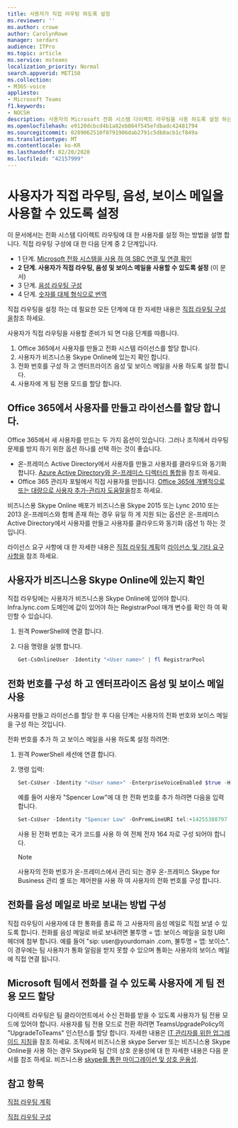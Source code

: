 ```yaml
---
title: 사용자가 직접 라우팅 하도록 설정
ms.reviewer: ''
ms.author: crowe
author: CarolynRowe
manager: serdars
audience: ITPro
ms.topic: article
ms.service: msteams
localization_priority: Normal
search.appverid: MET150
ms.collection:
- M365-voice
appliesto:
- Microsoft Teams
f1.keywords:
- NOCSH
description: 사용자의 Microsoft 전화 시스템 다이렉트 라우팅을 사용 하도록 설정 하는 방법에 대해 알아봅니다.
ms.openlocfilehash: e9120dcbcd4b1a82eb864f545efdbadc42481794
ms.sourcegitcommit: 0289062510f0791906dab2791c5db8acb1cf849a
ms.translationtype: MT
ms.contentlocale: ko-KR
ms.lasthandoff: 02/20/2020
ms.locfileid: "42157999"
---
```

# <a name="enable-users-for-direct-routing-voice-and-voicemail"></a>사용자가 직접 라우팅, 음성, 보이스 메일을 사용할 수 있도록 설정

이 문서에서는 전화 시스템 다이렉트 라우팅에 대 한 사용자를 설정 하는 방법을 설명 합니다.  직접 라우팅 구성에 대 한 다음 단계 중 2 단계입니다.

- 1 단계. [Microsoft 전화 시스템을 사용 하 여 SBC 연결 및 연결 확인](direct-routing-connect-the-sbc.md) 
- **2 단계. 사용자가 직접 라우팅, 음성 및 보이스 메일을 사용할 수 있도록 설정** (이 문서)
- 3 단계. [음성 라우팅 구성](direct-routing-voice-routing.md)
- 4 단계. [숫자를 대체 형식으로 번역](direct-routing-translate-numbers.md) 


직접 라우팅을 설정 하는 데 필요한 모든 단계에 대 한 자세한 내용은 [직접 라우팅 구성을](direct-routing-configure.md)참조 하세요.

사용자가 직접 라우팅을 사용할 준비가 되 면 다음 단계를 따릅니다. 

1. Office 365에서 사용자를 만들고 전화 시스템 라이선스를 할당 합니다. 
2. 사용자가 비즈니스용 Skype Online에 있는지 확인 합니다. 
3. 전화 번호를 구성 하 고 엔터프라이즈 음성 및 보이스 메일을 사용 하도록 설정 합니다. 
4. 사용자에 게 팀 전용 모드를 할당 합니다.

## <a name="create-a-user-in-office-365-and-assign-the-license"></a>Office 365에서 사용자를 만들고 라이선스를 할당 합니다. 

Office 365에서 새 사용자를 만드는 두 가지 옵션이 있습니다. 그러나 조직에서 라우팅 문제를 방지 하기 위한 옵션 하나를 선택 하는 것이 좋습니다. 

- 온-프레미스 Active Directory에서 사용자를 만들고 사용자를 클라우드와 동기화 합니다. [Azure Active Directory와 온-프레미스 디렉터리 통합](https://docs.microsoft.com/azure/active-directory/connect/active-directory-aadconnect)을 참조 하세요.
- Office 365 관리자 포털에서 직접 사용자를 만듭니다. [Office 365에 개별적으로 또는 대량으로 사용자 추가-관리자 도움말을](https://support.office.com/article/Add-users-individually-or-in-bulk-to-Office-365-Admin-Help-1970f7d6-03b5-442f-b385-5880b9c256ec)참조 하세요. 

비즈니스용 Skype Online 배포가 비즈니스용 Skype 2015 또는 Lync 2010 또는 2013 온-프레미스와 함께 존재 하는 경우 유일 하 게 지원 되는 옵션은 온-프레미스 Active Directory에서 사용자를 만들고 사용자를 클라우드와 동기화 (옵션 1) 하는 것입니다. 

라이선스 요구 사항에 대 한 자세한 내용은 [직접 라우팅 계획](direct-routing-plan.md)의 [라이선스 및 기타 요구 사항을](direct-routing-plan.md#licensing-and-other-requirements) 참조 하세요.

## <a name="ensure-that-the-user-is-homed-in-skype-for-business-online"></a>사용자가 비즈니스용 Skype Online에 있는지 확인 

직접 라우팅에는 사용자가 비즈니스용 Skype Online에 있어야 합니다. Infra.lync.com 도메인에 값이 있어야 하는 RegistrarPool 매개 변수를 확인 하 여 확인할 수 있습니다.

1. 원격 PowerShell에 연결 합니다.
2. 다음 명령을 실행 합니다. 

    ```PowerShell
    Get-CsOnlineUser -Identity "<User name>" | fl RegistrarPool
    ``` 

## <a name="configure-the-phone-number-and-enable-enterprise-voice-and-voicemail"></a>전화 번호를 구성 하 고 엔터프라이즈 음성 및 보이스 메일 사용 

사용자를 만들고 라이선스를 할당 한 후 다음 단계는 사용자의 전화 번호와 보이스 메일을 구성 하는 것입니다. 

전화 번호를 추가 하 고 보이스 메일을 사용 하도록 설정 하려면:
 
1. 원격 PowerShell 세션에 연결 합니다. 
2. 명령 입력: 
 
    ```PowerShell
    Set-CsUser -Identity "<User name>" -EnterpriseVoiceEnabled $true -HostedVoiceMail $true -OnPremLineURI tel:<E.164 phone number>
    ```

    예를 들어 사용자 "Spencer Low"에 대 한 전화 번호를 추가 하려면 다음을 입력 합니다. 

    ```PowerShell
    Set-CsUser -Identity "Spencer Low" -OnPremLineURI tel:+14255388797 -EnterpriseVoiceEnabled $true -HostedVoiceMail $true
    ```

    사용 된 전화 번호는 국가 코드를 사용 하 여 전체 전자 164 자로 구성 되어야 합니다. 

      > [!NOTE]
      > 사용자의 전화 번호가 온-프레미스에서 관리 되는 경우 온-프레미스 Skype for Business 관리 셸 또는 제어판을 사용 하 여 사용자의 전화 번호를 구성 합니다. 


## <a name="configuring-sending-calls-directly-to-voicemail"></a>전화를 음성 메일로 바로 보내는 방법 구성

직접 라우팅이 사용자에 대 한 통화를 종료 하 고 사용자의 음성 메일로 직접 보낼 수 있도록 합니다. 전화를 음성 메일로 바로 보내려면 불투명 = 앱: 보이스 메일을 요청 URI 헤더에 첨부 합니다. 예를 들어 "sip: user@yourdomain .com, 불투명 = 앱: 보이스". 이 경우에는 팀 사용자가 통화 알림을 받지 못할 수 있으며 통화는 사용자의 보이스 메일에 직접 연결 됩니다.

## <a name="assign-teams-only-mode-to-users-to-ensure-calls-land-in-microsoft-teams"></a>Microsoft 팀에서 전화를 걸 수 있도록 사용자에 게 팀 전용 모드 할당

다이렉트 라우팅은 팀 클라이언트에서 수신 전화를 받을 수 있도록 사용자가 팀 전용 모드에 있어야 합니다. 사용자를 팀 전용 모드로 전환 하려면 TeamsUpgradePolicy의 "UpgradeToTeams" 인스턴스를 할당 합니다. 자세한 내용은 [IT 관리자를 위한 업그레이드 지침](upgrade-to-teams-on-prem-overview.md)을 참조 하세요. 조직에서 비즈니스용 skype Server 또는 비즈니스용 Skype Online을 사용 하는 경우 Skype와 팀 간의 상호 운용성에 대 한 자세한 내용은 다음 문서를 참조 하세요. 비즈니스용 [skype를 통한 마이그레이션 및 상호 운용성](migration-interop-guidance-for-teams-with-skype.md).

## <a name="see-also"></a>참고 항목

[직접 라우팅 계획](direct-routing-plan.md)

[직접 라우팅 구성](direct-routing-configure.md)
